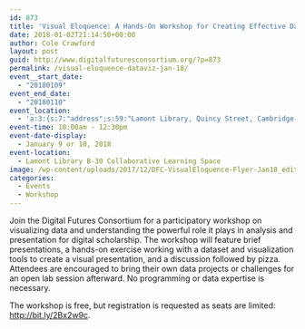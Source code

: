 ```yaml
---
id: 873
title: 'Visual Eloquence: A Hands-On Workshop for Creating Effective Data Visualizations'
date: 2018-01-02T21:14:50+00:00
author: Cole Crawford
layout: post
guid: http://www.digitalfuturesconsortium.org/?p=873
permalink: /visual-eloquence-dataviz-jan-18/
event__start_date:
  - "20180109"
event_end_date:
  - "20180110"
event_location:
  - 'a:3:{s:7:"address";s:59:"Lamont Library, Quincy Street, Cambridge, MA, United States";s:3:"lat";s:17:"42.37276699999999";s:3:"lng";s:18:"-71.11548100000005";}'
event-time: 10:00am - 12:30pm
event-date-display:
  - January 9 or 10, 2018
event-location:
  - Lamont Library B-30 Collaborative Learning Space
image: /wp-content/uploads/2017/12/DFC-VisualEloquence-Flyer-Jan18_edited.jpg
categories:
  - Events
  - Workshop
---
```


<p>
  Join the Digital Futures Consortium for a participatory workshop on visualizing data and understanding the powerful role it plays in analysis and presentation for digital scholarship. The workshop will feature brief presentations, a hands-on exercise working with a dataset and visualization tools to create a visual presentation, and a discussion followed by pizza. Attendees are encouraged to bring their own data projects or challenges for an open lab session afterward. No programming or data expertise is necessary.
</p>

<p>
  The workshop is free, but registration is requested as seats are limited: <a href="http://bit.ly/2Bx2w9c">http://bit.ly/2Bx2w9c</a>.
</p>
